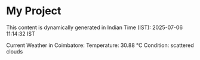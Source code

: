 # My Project

This content is dynamically generated in Indian Time (IST): 2025-07-06 11:14:32 IST


Current Weather in Coimbatore:
Temperature: 30.88 °C
Condition: scattered clouds

